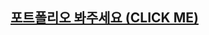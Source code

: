 ## **[포트폴리오 봐주세요 (CLICK ME)](https://docs.google.com/presentation/d/1AgDfLG3xav2WleWC-qCbmj9ifXyqoN5FeHiNFM-FQvI/edit#slide=id.p3)**
